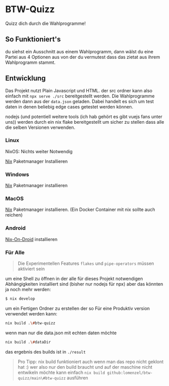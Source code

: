 # BTW-Quizz

Quizz dich durch die Wahlprogramme!

## So Funktioniert's

du siehst ein Ausschnitt aus einem Wahlprogramm, dann wälst du eine Partei aus 4 Optionen aus von der du vermutest dass das zietat aus ihrem Wahlprogramm stammt.

## Entwicklung

Das Projekt nutzt Plain Javascript und HTML. der src ordner kann also einfach mit `npx serve ./src` bereitgestellt werden. Die Wahlprogramme werden dann aus der `data.json` geladen. Dabei handelt es sich um test daten in denen beliebig edge cases getestet werden können.

nodejs (und potentiell weitere tools (ich hab gehört es gibt vuejs fans unter uns)) werden durch ein nix flake bereitgestellt um sicher zu stellen dass alle die selben Versionen verwenden. 

### Linux 

NixOS: Nichts weiter Notwendig

[Nix](https://nixos.org/download/) Paketmanager Installieren

### Windows

[Nix](https://nixos.org/download/#nix-install-windows) Paketmanager installieren

### MacOS 

[Nix](https://nixos.org/download/#nix-install-macos) Paketmanager installieren. (Ein Docker Container mit nix sollte auch reichen)

### Android

[Nix-On-Droid](https://github.com/nix-community/nix-on-droid) installieren

### Für Alle

> Die Experimentellen Features `flakes` und `pipe-operators` müssen aktiviert sein

um eine Shell zu öffnen in der alle für dieses Projekt notwendigen Abhängigkeiten installiert sind (bisher nur nodejs für npx) aber das könnten ja noch mehr werden:

```bash
$ nix develop
```

um ein Fertigen Ordner zu erstellen der so Für eine Produktiv version verwendet werden kann:

```bash
nix build .\#btw-quizz
```

wenn man nur die data.json mit echten daten möchte

```bash
nix build .\#dataDir
```

das ergebnis des builds ist in `./result`

> Pro Tipp: nix build funktioniert auch wenn man das repo nicht geklont hat :) wer also nur den build braucht und auf der maschine nicht entwikeln möchte kann einfach `nix build github:lomenzel/btw-quizz/main\#btw-quizz` ausführen